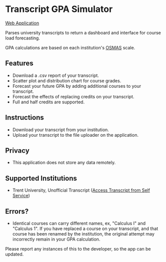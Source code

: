 # Transcript GPA Simulator

[Web Application](https://transcript-gpa-simulator.streamlit.app/)


Parses university transcripts to return a dashboard and interface for course load forecasting.

GPA calculations are based on each institution's [OSMAS](https://www.ouac.on.ca/guide/undergraduate-grade-conversion-table) scale.



## Features

- Download a .csv report of your transcript.
- Scatter plot and distribution chart for course grades.
- Forecast your future GPA by adding additional courses to your transcript.
- Forecast the effects of replacing credits on your transcript.
- Full and half credits are supported.

## Instructions

- Download your transcript from your institution. 
- Upload your transcript to the file uploader on the application.


## Privacy

- This application does not store any data remotely. 

## Supported Institutions

- Trent University, Unofficial Transcript ([Access Transcript from Self Service](https://www.ouac.on.ca/guide/undergraduate-grade-conversion-table))




## Errors?

- Identical courses can carry different names, ex, "Calculus I" and "Calculus 1". If you have replaced a course on your transcript, and that course has been renamed by the institution, the original attempt may incorrectly remain in your GPA calculation. 

Please report any instances of this to the developer, so the app can be updated.